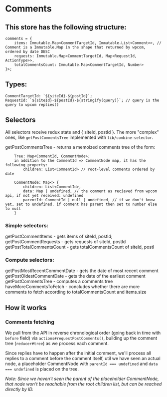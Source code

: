 Comments
========

## This store has the following structure:

```
comments = {
	items: Immutable.Map<CommentTargetId, Immutable.List<Comment>>, // Comment is a Immutable.Map in the shape that returned by wpcom, ordered by date DESC
	requests: Immutable.Map<CommentTargetId, Map<RequestId, ActionType>>,
	totalCommentsCount: Immutable.Map<CommentTargetId, Number>
}>;
```

## Types:
	CommentTargetId: `${siteId}-${postId}`;
	RequestId: `${siteId}-${postId}-${stringify(query)}`; // query is the query to wpcom replies()

## Selectors
All selectors receive redux state and { siteId, postId }.
The more "complex" ones, like ``getPostCommentsTree`` implemented with ``lib/combine-selector``. 

getPostCommentsTree - returns a memoized comments tree of the form:
```
	Tree: Map<CommentId, CommentNode>;
	in addition to the CommentId => CommentNode map, it has the following property:
		children: List<CommentId> // root-level comments ordered by date
```

```
	CommentNode: Map<> {
		children: List<CommentId>,
		data: Map | undefined, // the comment as recieved from wpcom api, if not yet received: undefined
		parentId: CommentId | null | undefined, // if we don't know yet, set to undefined. if comment has parent then set to number else to null 
	}
```

### Simple selectors:
getPostCommentItems - gets items of siteId, postId;
getPostCommentRequests - gets requests of siteId, postId
getPostTotalCommentsCount - gets totalCommentsCount of siteId, postI

### Compute selectors:
getPostMostRecentCommentDate - gets the date of most recent comment 
getPostOldestCommentDate - gets the date of the earliest comment
getPostCommentsTree - computes a comments tree
haveMoreCommentsToFetch - concludes whether there are more comments to fetch according to totalCommentsCount and items.size


## How it works
### Comments fetching
We pull from the API in reverse chronological order (going back in time with `before` field) via `actions#requestPostComments()`, 
building up the comment tree (`reducer#tree`) as we process each comment.

Since replies have to happen after the initial comment, we'll process all replies to a comment before the comment itself,
util we have seen an actual node, a placeholder CommentNode with `parentId === undefined` and `data === undefined` is
placed on the tree.

_Note: Since we haven't seen the parent of the placeholder CommentNode, that node won't be reachable from the root 
children list, but can be reached directly by ID._
